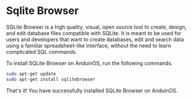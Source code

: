 # Sqlite Browser

SQLite Browser is a high quality, visual, open source tool to create, design, and edit database files compatible with SQLite. It is meant to be used for users and developers that want to create databases, edit and search data using a familiar spreadsheet-like interface, without the need to learn complicated SQL commands.

To install SQLite Browser on AnduinOS, run the following commands.

```bash
sudo apt-get update
sudo apt-get install sqlitebrowser
```

That's it! You have successfully installed SQLite Browser on AnduinOS.
